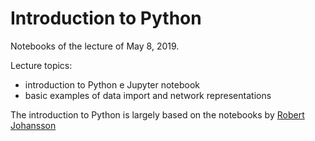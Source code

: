 # Introduction to Python
Notebooks of the lecture of May 8, 2019.

Lecture topics:
  - introduction to Python e Jupyter notebook
  - basic examples of data import and network representations

The introduction to Python is largely based on the notebooks by [Robert Johansson](https://github.com/jrjohansson/scientific-python-lectures)
